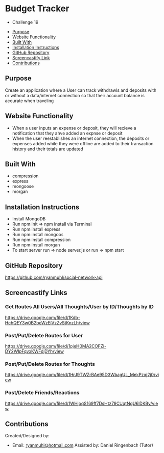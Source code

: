 # Budget Tracker
* Challenge 19

- [Purpose](#purpose)
- [Website Functionality](#website-functionality)
- [Built With](#built-with)
- [Installation Instructions](#installation-instructions)
- [GitHub Repository](#github-repository)
- [Screencastify Link](#screencastify-links)
- [Contributions](#contributions)


## Purpose
Create an application where a User can track withdrawls and deposits with or without a data/internet connection so that their account balance is accurate when traveling

## Website Functionality
* When a user inputs an expense or deposit, they will recieve a notification that they ahve added an expnse or deposit
* When the user reestablishes an internet connection, the deposits or expenses added while they were offline are added to their transaction history and their totals are updated

## Built With
* compression
* express
* mongoose
* morgan

## Installation Instructions
* Install MongoDB 
* Run npm init => npm install via Terminal
* Run npm install express
* Run npm install mongoos
* Run npm install compression
* Run npm install morgan
* To start server run => node server.js or run => npm start

## GitHub Repository
https://github.com/ryanmuhl/social-network-api

## Screencastify Links

### Get Routes All Users/All Thoughts/User by ID/Thoughts by ID
https://drive.google.com/file/d/1Kdb-HchQEY3w0B2beWzEiVzZvStKnzLh/view

### Post/Put/Delete Routes for User
https://drive.google.com/file/d/1pjeH0MA2COFZi-DY2WIpFqvxKWFdjDYh/view

### Post/Put/Delete Routes for Thoughts
https://drive.google.com/file/d/1HrJ9TWZrBAe95D3WbagUL_MekPzqj2j0/view

### Post/Delete Friends/Reactions
https://drive.google.com/file/d/1WHjoqS169ff7DsHtz79CUqtNgU6lDKBv/view



## Contributions
Created/Designed by:
* Email: ryanmuhl@hotmail.com
Assisted by: Daniel Ringenbach (Tutor)
